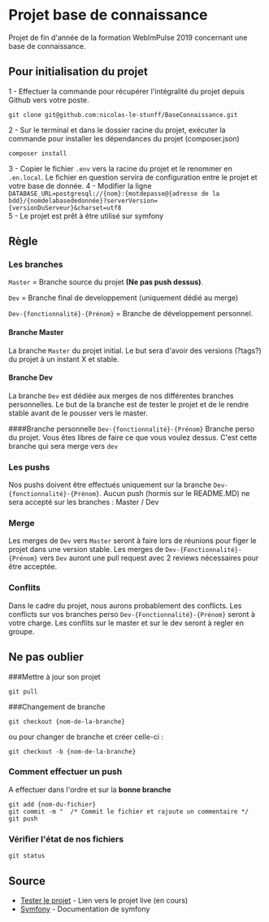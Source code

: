 # Projet base de connaissance

Projet de fin d'année de la formation WebImPulse 2019 concernant une base de connaissance.


## Pour initialisation du projet

1 - Effectuer la commande  pour récupérer l'intégralité du projet depuis Github vers votre poste.
```
git clone git@github.com:nicolas-le-stunff/BaseConnaissance.git 
``` 

2 -  Sur le terminal et dans le dossier racine du projet, exécuter la commande pour installer les dépendances du projet (composer.json)
```
composer install
```
 
3 -  Copier le fichier `.env` vers la racine du projet et le renommer en `.en.local`. Le fichier en question servira de configuration entre le projet et votre base de donnée.
4 -  Modifier la ligne `DATABASE_URL=postgresql://{nom}:{motdepasse@{adresse de la bdd}/{nomdelabasededonnée}?serverVersion={versionDuServeur}&charset=utf8`  
5 - Le projet est prêt à être utilisé sur symfony

## Règle 
### Les branches

`Master` = Branche source du projet  **(Ne pas push dessus)**.

`Dev` = Branche final de developpement (uniquement dédié au merge)

`Dev-{fonctionnalité}-{Prénom}` = Branche de développement personnel.


#### Branche Master
La branche `Master` du projet initial. Le but sera d'avoir des versions (?tags?) du projet à un instant X et stable.

#### Branche Dev
La branche `Dev` est dédiée aux merges de nos différentes branches personnelles. Le but de la branche est de tester le projet et de le rendre stable avant de le pousser vers le master.


####Branche personnelle
`Dev-{fonctionnalité}-{Prénom}`
Branche perso du projet. Vous êtes libres de faire ce que vous voulez dessus. C'est cette branche qui sera merge vers `dev`

### Les pushs

Nos pushs doivent être effectués uniquement sur la branche `Dev-{fonctionnalité}-{Prénom}`.
Aucun push (hormis sur le README.MD) ne sera accepté sur les branches : Master / Dev


### Merge

Les merges de `Dev` vers `Master` seront à faire lors de réunions pour figer le projet dans une version stable.
Les merges de `Dev-{Fonctionnalité}-{Prénom}` vers `Dev` auront une pull request avec 2 reviews nécessaires pour être acceptée.

### Conflits 

Dans le cadre du projet, nous aurons probablement des conflicts. Les conflicts sur vos branches perso `Dev-{Fonctionnalité}-{Prénom}` seront à votre charge.
Les conflits sur le master et sur le dev seront à regler en groupe.



## Ne pas oublier 
###Mettre à jour son projet
```
git pull
```

###Changement de branche
```
git checkout {nom-de-la-branche}
```
ou pour changer de branche et créer celle-ci :
```
git checkout -b {nom-de-la-branche}
```

### Comment effectuer un push
A effectuer dans l'ordre et sur la **bonne branche**

```
git add {nom-du-fichier}
git commit -m "  /* Commit le fichier et rajoute un commentaire */ 
git push 
```
### Vérifier l'état de nos fichiers 
```
git status
```




## Source

* [Tester le projet](http://xxxx) - Lien vers le projet live (en cours)
* [Symfony](https://symfony.com/doc/current/index.html#gsc.tab=0) - Documentation  de symfony




